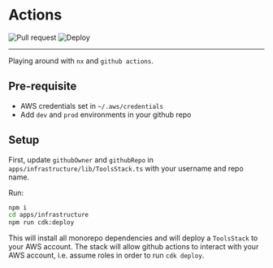 # Actions

![Pull request](https://github.com/ashleyjtaylor/actions/actions/workflows/pull-request/badge.svg)
![Deploy](https://github.com/ashleyjtaylor/actions/actions/workflows/deploy/badge.svg)

---

Playing around with `nx` and `github actions`.

## Pre-requisite

- AWS credentials set in `~/.aws/credentials`
- Add `dev` and `prod` environments in your github repo

## Setup

First, update `githubOwner` and `githubRepo` in `apps/infrastructure/lib/ToolsStack.ts` with your username and repo name.

Run:

```bash
npm i
cd apps/infrastructure
npm run cdk:deploy
```

This will install all monorepo dependencies and will deploy a `ToolsStack` to your AWS account. The stack will allow github actions to interact with your AWS account, i.e. assume roles in order to run `cdk deploy`.
